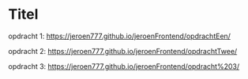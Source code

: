 # Titel

opdracht 1: https://jeroen777.github.io/jeroenFrontend/opdrachtEen/

opdracht 2: https://jeroen777.github.io/jeroenFrontend/opdrachtTwee/

opdracht 3: https://jeroen777.github.io/jeroenFrontend/opdracht%203/
